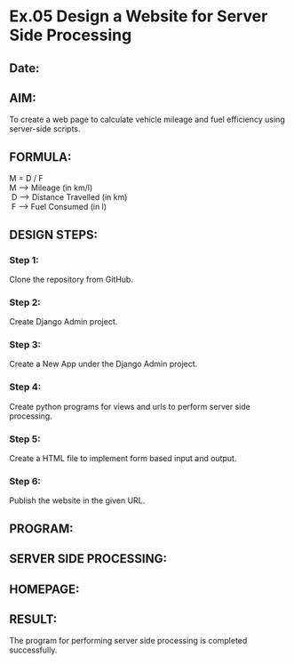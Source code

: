 # Ex.05 Design a Website for Server Side Processing
## Date:

## AIM:
To create a web page to calculate vehicle mileage and fuel efficiency using server-side scripts.

## FORMULA:
M = D / F
<br> M --> Mileage (in km/l)
<br> D --> Distance Travelled (in km)
<br> F --> Fuel Consumed (in l)

## DESIGN STEPS:

### Step 1:
Clone the repository from GitHub.

### Step 2:
Create Django Admin project.

### Step 3:
Create a New App under the Django Admin project.

### Step 4:
Create python programs for views and urls to perform server side processing.

### Step 5:
Create a HTML file to implement form based input and output.

### Step 6:
Publish the website in the given URL.

## PROGRAM:


## SERVER SIDE PROCESSING:


## HOMEPAGE:


## RESULT:
The program for performing server side processing is completed successfully.
